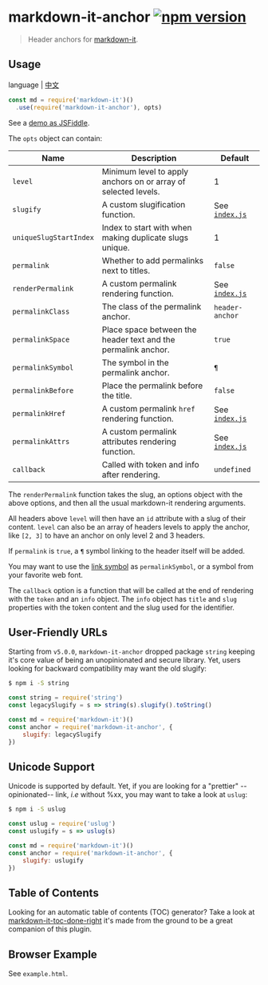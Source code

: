 # markdown-it-anchor [![npm version](http://img.shields.io/npm/v/markdown-it-anchor.svg?style=flat-square)](https://www.npmjs.org/package/markdown-it-anchor)

> Header anchors for [markdown-it].

[markdown-it]: https://github.com/markdown-it/markdown-it

## Usage 
language | [中文](./README-zh_CN.md)

```js
const md = require('markdown-it')()
  .use(require('markdown-it-anchor'), opts)
```

See a [demo as JSFiddle](https://jsfiddle.net/9ukc8dy6/).

The `opts` object can contain:

Name                   | Description                                                    | Default
-----------------------|----------------------------------------------------------------|-----------------------------------
`level`                | Minimum level to apply anchors on or array of selected levels. | 1
`slugify`              | A custom slugification function.                               | See [`index.js`](index.js)
`uniqueSlugStartIndex` | Index to start with when making duplicate slugs unique.        | 1
`permalink`            | Whether to add permalinks next to titles.                      | `false`
`renderPermalink`      | A custom permalink rendering function.                         | See [`index.js`](index.js)
`permalinkClass`       | The class of the permalink anchor.                             | `header-anchor`
`permalinkSpace`       | Place space between the header text and the permalink anchor.  | `true`
`permalinkSymbol`      | The symbol in the permalink anchor.                            | `¶`
`permalinkBefore`      | Place the permalink before the title.                          | `false`
`permalinkHref`        | A custom permalink `href` rendering function.                  | See [`index.js`](index.js)
`permalinkAttrs`       | A custom permalink attributes rendering function.              | See [`index.js`](index.js)
`callback`             | Called with token and info after rendering.                    | `undefined`

The `renderPermalink` function takes the slug, an options object with
the above options, and then all the usual markdown-it rendering
arguments.

All headers above `level` will then have an `id` attribute with a slug
of their content. `level` can also be an array of headers levels to
apply the anchor, like `[2, 3]` to have an anchor on only level 2 and
3 headers.

If `permalink` is `true`, a `¶` symbol linking to the header itself will
be added.

You may want to use the [link symbol](http://graphemica.com/🔗) as
`permalinkSymbol`, or a symbol from your favorite web font.

The `callback` option is a function that will be called at the end of
rendering with the `token` and an `info` object.  The `info` object has
`title` and `slug` properties with the token content and the slug used
for the identifier.

## User-Friendly URLs

Starting from `v5.0.0`, `markdown-it-anchor` dropped package `string`
keeping it's core value of being an unopinionated and secure library. Yet,
users looking for backward compatibility may want the old slugify:

```sh
$ npm i -S string
```

```js
const string = require('string')
const legacySlugify = s => string(s).slugify().toString()

const md = require('markdown-it')()
const anchor = require('markdown-it-anchor', {
	slugify: legacySlugify
})
```

## Unicode Support

Unicode is supported by default. Yet, if you are looking for a "prettier"
--opinionated-- link, _i.e_ without %xx, you may want to take a look at `uslug`:

```sh
$ npm i -S uslug
```

```js
const uslug = require('uslug')
const uslugify = s => uslug(s)

const md = require('markdown-it')()
const anchor = require('markdown-it-anchor', {
	slugify: uslugify
})
```

## Table of Contents

Looking for an automatic table of contents (TOC) generator? Take a look at
[markdown-it-toc-done-right](https://www.npmjs.com/package/markdown-it-toc-done-right) it's
made from the ground to be a great companion of this plugin.

## Browser Example

See `example.html`.